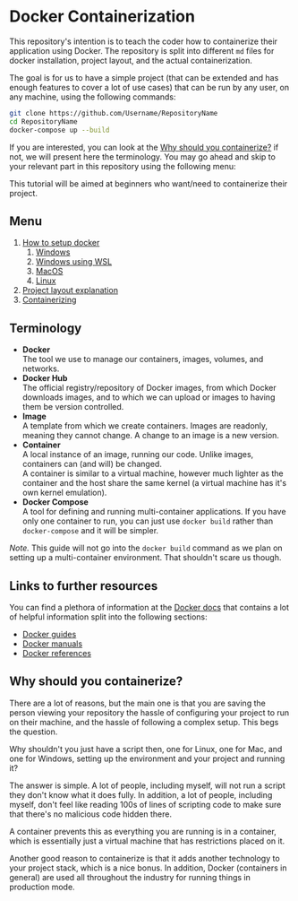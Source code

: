 # Docker Containerization

This repository's intention is to teach the coder how to containerize their application using Docker. The repository is split into different `md` files for docker installation, project layout, and the actual containerization.

The goal is for us to have a simple project (that can be extended and has enough features to cover a lot of use cases) that can be run by any user, on any machine, using the following commands:
```bash
git clone https://github.com/Username/RepositoryName
cd RepositoryName
docker-compose up --build
```

If you are interested, you can look at the [Why should you containerize?](#why-should-you-containerize) if not, we will present here the terminology. You may go ahead and skip to your relevant part in this repository using the following menu:

This tutorial will be aimed at beginners who want/need to containerize their project.

## Menu
1. [How to setup docker](./guides/setup.md)
   1. [Windows](./guides/setup.md#windows)
   2. [Windows using WSL](./guides/setup.md#windows-using-wsl)
   3. [MacOS](./guides/setup.md#macos)
   4. [Linux](./guides/setup.md#linux)
2. [Project layout explanation]()
3. [Containerizing]()

## Terminology
- **Docker**
  <br/>
  The tool we use to manage our containers, images, volumes, and networks.
- **Docker Hub**
  <br/>
  The official registry/repository of Docker images, from which Docker downloads images, and to which we can upload or images to having them be version controlled.
- **Image**
  <br/>
  A template from which we create containers. Images are readonly, meaning they cannot change. A change to an image is a new version.
- **Container**
  <br/>
  A local instance of an image, running our code. Unlike images, containers can (and will) be changed.
  <br/>
  A container is similar to a virtual machine, however much lighter as the container and the host share the same kernel (a virtual machine has it's own kernel emulation).
- **Docker Compose**
  <br/>
  A tool for defining and running multi-container applications. If you have only one container to run, you can just use `docker build` rather than `docker-compose` and it will be simpler.

*Note.* This guide will not go into the `docker build` command as we plan on setting up a multi-container environment. That shouldn't scare us though.

## Links to further resources
You can find a plethora of information at the [Docker docs](https://docs.docker.com/) that contains a lot of helpful information split into the following sections:
- [Docker guides](https://docs.docker.com/guides/)
- [Docker manuals](https://docs.docker.com/manuals/)
- [Docker references](https://docs.docker.com/reference/)


## Why should you containerize?
There are a lot of reasons, but the main one is that you are saving the person viewing your repository the hassle of configuring your project to run on their machine, and the hassle of following a complex setup. This begs the question.

Why shouldn't you just have a script then, one for Linux, one for Mac, and one for Windows, setting up the environment and your project and running it?

The answer is simple. A lot of people, including myself, will not run a script they don't know what it does fully. In addition, a lot of people, including myself, don't feel like reading 100s of lines of scripting code to make sure that there's no malicious code hidden there.

A container prevents this as everything you are running is in a container, which is essentially just a virtual machine that has restrictions placed on it.

Another good reason to containerize is that it adds another technology to your project stack, which is a nice bonus. In addition, Docker (containers in general) are used all throughout the industry for running things in production mode.

